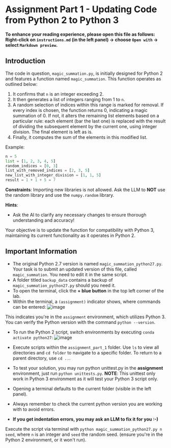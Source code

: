 # Assignment Part 1 - Updating Code from Python 2 to Python 3

**To enhance your reading experience, please open this file as follows: Right-click on `instructions.md` (in the left panel) -> choose `Open with` -> select `Markdown preview`.**

## Introduction

The code in question, `magic_summation.py`, is initially designed for Python 2 and features a function named `magic_summation`. This function operates as outlined below:

1. It confirms that `n` is an integer exceeding 2.
2. It then generates a list of integers ranging from 1 to `n`.
3. A random selection of indices within this range is marked for removal. If every index is chosen, the function returns 0, indicating a magic summation of 0. If not, it alters the remaining list elements based on a particular rule: each element (bar the last one) is replaced with the result of dividing the subsequent element by the current one, using integer division. The final element is left as is.
4. Finally, it computes the sum of the elements in this modified list.

Example:

```python
n = 5
list = [1, 2, 3, 4, 5]
random_indices = [0, 3]
list_with_removed_indices = [2, 3, 5]
new_list_with_integer_division = [1, 1, 5]
result = 1 + 1 + 5 = 7
```

**Constraints**: Importing new libraries is not allowed. Ask the LLM to **NOT** use the random library and use the `numpy.random` library. 

**Hints**:
- Ask the AI to clarify any necessary changes to ensure thorough understanding and accuracy!

Your objective is to update the function for compatibility with Python 3, maintaining its current functionality as it operates in Python 2.

## Important Information

- The original Python 2.7 version is named `magic_summation_python27.py`. Your task is to submit an updated version of this file, called `magic_summation`. You need to edit it in the same script.
- A folder titled `backup_data` contains a backup of `magic_summation_python27.py` should you need it.
- To open the terminal, click the **+ blue button** in the top left corner of the lab.
- Within the terminal, a `(assignment)` indicator shows, where commands can be entered:
![image](image_data/terminal_1.svg)

This indicates you're in the `assignment` environment, which utilizes Python 3. You can verify the Python version with the command `python --version`.

- To run the Python 2 script, switch environments by executing `conda activate python27`:
![image](image_data/terminal_2.png)

- Execute scripts within the `assignment_part_1` folder. Use `ls` to view all directories and `cd folder` to navigate to a specific folder. To return to a parent directory, use `cd ..`.

- To test your solution, you may run python unittest.py in the **assignment** environment, just run `python unittests.py`. **NOTE**: This unittest only work in Python 3 environment as it will test your Python 3 script only.

- Opening a terminal defaults to the current folder (visible in the left panel).

- Always remember to check the current python version you are working with to avoid errors.

- **If you get indentation errors, you may ask an LLM to fix it for you :-)**

Execute the script via terminal with `python magic_summation_python27.py n seed`, where `n` is an integer and `seed` the random seed. (ensure you're in the Python 2 environment, or it won't run).

